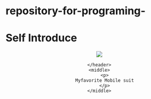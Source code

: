 # repository-for-programing-

<!DOCTYPE html>
<html>
    <head1>
        <title>Self Introduce</title>
        <h1>Self Introduce</h1>     
    </head1>
<body>
    <header>
        <img src="ダハック.jpg">

    </header>
    <middle>
        <p>
        Myfavorite Mobile suit
        </p>
    </middle>
  
</body>
